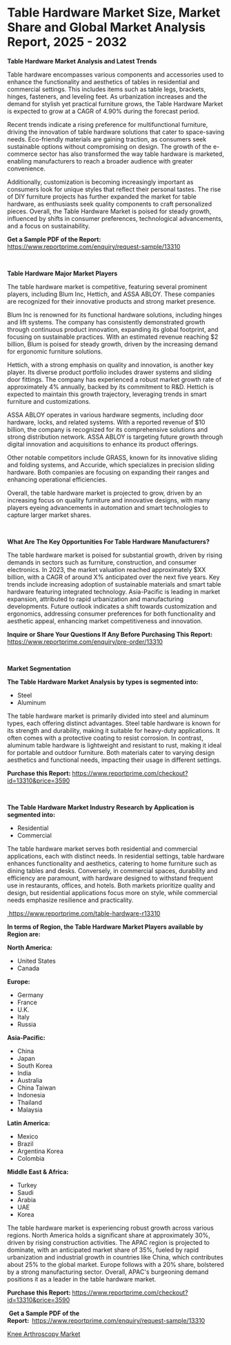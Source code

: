 <p><h1>Table Hardware Market Size, Market Share and Global Market Analysis Report, 2025 - 2032</h1></p><p><strong>Table Hardware Market Analysis and Latest Trends</strong></p>
<p><p>Table hardware encompasses various components and accessories used to enhance the functionality and aesthetics of tables in residential and commercial settings. This includes items such as table legs, brackets, hinges, fasteners, and leveling feet. As urbanization increases and the demand for stylish yet practical furniture grows, the Table Hardware Market is expected to grow at a CAGR of 4.90% during the forecast period.</p><p>Recent trends indicate a rising preference for multifunctional furniture, driving the innovation of table hardware solutions that cater to space-saving needs. Eco-friendly materials are gaining traction, as consumers seek sustainable options without compromising on design. The growth of the e-commerce sector has also transformed the way table hardware is marketed, enabling manufacturers to reach a broader audience with greater convenience.</p><p>Additionally, customization is becoming increasingly important as consumers look for unique styles that reflect their personal tastes. The rise of DIY furniture projects has further expanded the market for table hardware, as enthusiasts seek quality components to craft personalized pieces. Overall, the Table Hardware Market is poised for steady growth, influenced by shifts in consumer preferences, technological advancements, and a focus on sustainability.</p></p>
<p><strong>Get a Sample PDF of the Report:&nbsp;</strong> <a href="https://www.reportprime.com/enquiry/request-sample/13310?utm_campaign=3000&utm_medium=2&utm_source=Github&utm_content=ia&utm_term=20032025&utm_id=table-hardware">https://www.reportprime.com/enquiry/request-sample/13310</a></p>
<p>&nbsp;</p>
<p><strong>Table Hardware Major Market Players</strong></p>
<p><p>The table hardware market is competitive, featuring several prominent players, including Blum Inc, Hettich, and ASSA ABLOY. These companies are recognized for their innovative products and strong market presence.</p><p>Blum Inc is renowned for its functional hardware solutions, including hinges and lift systems. The company has consistently demonstrated growth through continuous product innovation, expanding its global footprint, and focusing on sustainable practices. With an estimated revenue reaching $2 billion, Blum is poised for steady growth, driven by the increasing demand for ergonomic furniture solutions.</p><p>Hettich, with a strong emphasis on quality and innovation, is another key player. Its diverse product portfolio includes drawer systems and sliding door fittings. The company has experienced a robust market growth rate of approximately 4% annually, backed by its commitment to R&D. Hettich is expected to maintain this growth trajectory, leveraging trends in smart furniture and customizations.</p><p>ASSA ABLOY operates in various hardware segments, including door hardware, locks, and related systems. With a reported revenue of $10 billion, the company is recognized for its comprehensive solutions and strong distribution network. ASSA ABLOY is targeting future growth through digital innovation and acquisitions to enhance its product offerings.</p><p>Other notable competitors include GRASS, known for its innovative sliding and folding systems, and Accuride, which specializes in precision sliding hardware. Both companies are focusing on expanding their ranges and enhancing operational efficiencies.</p><p>Overall, the table hardware market is projected to grow, driven by an increasing focus on quality furniture and innovative designs, with many players eyeing advancements in automation and smart technologies to capture larger market shares.</p></p>
<p>&nbsp;</p>
<p><strong>What Are The Key Opportunities For Table Hardware Manufacturers?</strong></p>
<p><p>The table hardware market is poised for substantial growth, driven by rising demands in sectors such as furniture, construction, and consumer electronics. In 2023, the market valuation reached approximately $XX billion, with a CAGR of around X% anticipated over the next five years. Key trends include increasing adoption of sustainable materials and smart table hardware featuring integrated technology. Asia-Pacific is leading in market expansion, attributed to rapid urbanization and manufacturing developments. Future outlook indicates a shift towards customization and ergonomics, addressing consumer preferences for both functionality and aesthetic appeal, enhancing market competitiveness and innovation.</p></p>
<p><strong>Inquire or Share Your Questions If Any Before Purchasing This Report:</strong> <a href="https://www.reportprime.com/enquiry/pre-order/13310?utm_campaign=3000&utm_medium=2&utm_source=Github&utm_content=ia&utm_term=20032025&utm_id=table-hardware">https://www.reportprime.com/enquiry/pre-order/13310</a></p>
<p>&nbsp;</p>
<p><strong>Market Segmentation</strong></p>
<p><strong>The Table Hardware Market Analysis by types is segmented into:</strong></p>
<p><ul><li>Steel</li><li>Aluminum</li></ul></p>
<p><p>The table hardware market is primarily divided into steel and aluminum types, each offering distinct advantages. Steel table hardware is known for its strength and durability, making it suitable for heavy-duty applications. It often comes with a protective coating to resist corrosion. In contrast, aluminum table hardware is lightweight and resistant to rust, making it ideal for portable and outdoor furniture. Both materials cater to varying design aesthetics and functional needs, impacting their usage in different settings.</p></p>
<p><strong>Purchase this Report:&nbsp;</strong><a href="https://www.reportprime.com/checkout?id=13310&price=3590&utm_campaign=3000&utm_medium=2&utm_source=Github&utm_content=ia&utm_term=20032025&utm_id=table-hardware">https://www.reportprime.com/checkout?id=13310&price=3590</a></p>
<p>&nbsp;</p>
<p><strong>The Table Hardware Market Industry Research by Application is segmented into:</strong></p>
<p><ul><li>Residential</li><li>Commercial</li></ul></p>
<p><p>The table hardware market serves both residential and commercial applications, each with distinct needs. In residential settings, table hardware enhances functionality and aesthetics, catering to home furniture such as dining tables and desks. Conversely, in commercial spaces, durability and efficiency are paramount, with hardware designed to withstand frequent use in restaurants, offices, and hotels. Both markets prioritize quality and design, but residential applications focus more on style, while commercial needs emphasize resilience and practicality.</p></p>
<p><a href="https://www.reportprime.com/table-hardware-r13310?utm_campaign=3000&utm_medium=2&utm_source=Github&utm_content=ia&utm_term=20032025&utm_id=table-hardware">&nbsp;https://www.reportprime.com/table-hardware-r13310</a></p>
<p><strong>In terms of Region, the Table Hardware Market Players available by Region are:</strong></p>
<p>
    <p> <strong> North America: </strong>
        <ul>
            <li>United States</li>
            <li>Canada</li>
        </ul>
        </p> 
    <p> <strong> Europe: </strong>
        <ul>
            <li>Germany</li>
            <li>France</li>
            <li>U.K.</li>
            <li>Italy</li>
            <li>Russia</li>
        </ul>
        </p> 
    <p> <strong> Asia-Pacific: </strong>
        <ul>
            <li>China</li>
            <li>Japan</li>
            <li>South Korea</li>
            <li>India</li>
            <li>Australia</li>
            <li>China Taiwan</li>
            <li>Indonesia</li>
            <li>Thailand</li>
            <li>Malaysia</li>
        </ul>
        </p> 
    <p> <strong> Latin America: </strong>
        <ul>
            <li>Mexico</li>
            <li>Brazil</li>
            <li>Argentina Korea</li>
            <li>Colombia</li>
        </ul>
        </p> 
    <p> <strong> Middle East & Africa: </strong>
        <ul>
            <li>Turkey</li>
            <li>Saudi</li>
            <li>Arabia</li>
            <li>UAE</li>
            <li>Korea</li>
        </ul>
    </p>
    </p>
<p><p>The table hardware market is experiencing robust growth across various regions. North America holds a significant share at approximately 30%, driven by rising construction activities. The APAC region is projected to dominate, with an anticipated market share of 35%, fueled by rapid urbanization and industrial growth in countries like China, which contributes about 25% to the global market. Europe follows with a 20% share, bolstered by a strong manufacturing sector. Overall, APAC's burgeoning demand positions it as a leader in the table hardware market.</p></p>
<p><strong>Purchase this Report: </strong><a href="https://www.reportprime.com/checkout?id=13310&price=3590&utm_campaign=3000&utm_medium=2&utm_source=Github&utm_content=ia&utm_term=20032025&utm_id=table-hardware">https://www.reportprime.com/checkout?id=13310&price=3590</a></p>
<p>&nbsp;<strong>Get a Sample PDF of the Report:&nbsp;&nbsp;</strong><a href="https://www.reportprime.com/enquiry/request-sample/13310?utm_campaign=3000&utm_medium=2&utm_source=Github&utm_content=ia&utm_term=20032025&utm_id=table-hardware">https://www.reportprime.com/enquiry/request-sample/13310</a></p>
<p><strong></strong></p>
<p><p><a href="https://github.com/dailyspunj47/Market-Research-Report-List-1/blob/main/knee-arthroscopy-market.md?utm_campaign=3000&utm_medium=2&utm_source=Github&utm_content=ia&utm_term=20032025&utm_id=table-hardware">Knee Arthroscopy Market</a></p></p>